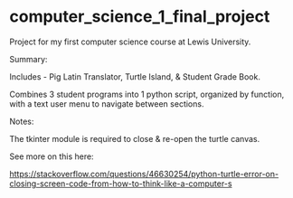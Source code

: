 # computer_science_1_final_project
Project for my first computer science course at Lewis University.

Summary:

Includes - Pig Latin Translator, Turtle Island, & Student Grade Book.

Combines 3 student programs into 1 python script, organized by function, 
with a text user menu to navigate between sections. 

Notes:

The tkinter module is required to close & re-open the turtle canvas.

See more on this here:

https://stackoverflow.com/questions/46630254/python-turtle-error-on-closing-screen-code-from-how-to-think-like-a-computer-s
